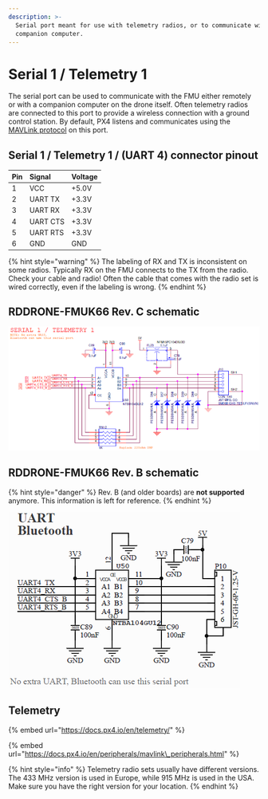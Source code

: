 ```yaml
---
description: >-
  Serial port meant for use with telemetry radios, or to communicate with a
  companion computer.
---
```


# Serial 1 / Telemetry 1

The serial port can be used to communicate with the FMU either remotely or with a companion computer on the drone itself. Often telemetry radios are connected to this port to provide a wireless connection with a ground control station. By default, PX4 listens and communicates using the [MAVLink protocol](https://en.wikipedia.org/wiki/MAVLink) on this port.

## Serial 1 / Telemetry 1 / \(UART 4\) connector pinout

| Pin | Signal | Voltage |
| :--- | :--- | :--- |
| 1 | VCC | +5.0V |
| 2 | UART TX | +3.3V |
| 3 | UART RX | +3.3V |
| 4 | UART CTS | +3.3V |
| 5 | UART RTS | +3.3V |
| 6 | GND | GND |

{% hint style="warning" %}
The labeling of RX and TX is inconsistent on some radios. Typically RX on the FMU connects to the TX from the radio. Check your cable and radio! Often the cable that comes with the radio set is wired correctly, even if the labeling is wrong.
{% endhint %}

## RDDRONE-FMUK66 Rev. C schematic

![](../../.gitbook/assets/c-telem1.png)

## RDDRONE-FMUK66 Rev. B schematic

{% hint style="danger" %}
Rev. B \(and older boards\) are **not supported** anymore. This information is left for reference.
{% endhint %}

![](../../.gitbook/assets/uart%20%285%29.PNG)

## Telemetry

{% embed url="https://docs.px4.io/en/telemetry/" %}

{% embed url="https://docs.px4.io/en/peripherals/mavlink\_peripherals.html" %}

{% hint style="info" %}
Telemetry radio sets usually have different versions. The 433 MHz version is used in Europe, while 915 MHz is used in the USA. Make sure you have the right version for your location.
{% endhint %}

